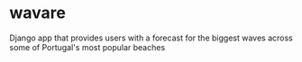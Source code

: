 # wavare
Django app that provides users with a forecast for the biggest waves across some of Portugal's most popular beaches
